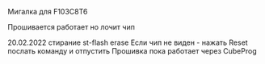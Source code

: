 Мигалка для F103C8T6

Прошивается работает но лочит чип

20.02.2022
стирание
st-flash erase
Если чип не виден - нажать Reset послать команду и отпустить 
Прошивка пока работает через CubeProg

